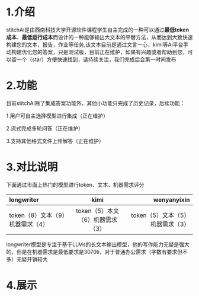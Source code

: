 # 1.介绍
stitchAi是由西南科技大学开源软件课程学生自主完成的一种可以通过**最低token成本**、**最低运行成本**而设计的一种能够输出大文本的平替方法，从而达到大致快速构建您的文本，报告，作业等任务,该文本目前是通过文言一心，kimi等Ai平台手动构建优化您的答案，只是测试版，目前正在维护，如果有兴趣或者帮助到您，可以留一个（star）方便快速找到，请持续关注，我们完成后会第一时间发布

# 2.功能
目前stitchAi除了集成答案功能外，其他小功能只完成了历史记录，后续功能：

1.用户可自主选择模型进行集成（正在维护）

2.流式完成多轮问答（正在维护）

3.支持其他格式文件上传解答（正在维护）

# 3.对比说明

下面通过市面上热门的模型进行token、文本、机器需求评分

| longwriter | kimi | wenyanyixin |  
| :--- | :---: | ---: |  
| token（8）文本（9）机器需求（4） | token（5）本文（6）机器需求（3） | token（5）文本（5）机器需求（3） |  

 longwriter模型是专注于基于LLMs的长文本输出模型，他的写作能力无疑是强大的，但是在机器需求是最低要求是3070ti，对于普通办公需求（字数有要求但不多）无疑开销较大

# 4.展示



 

